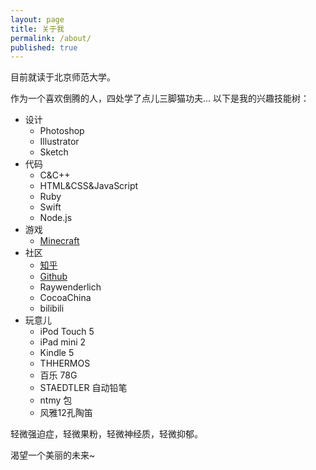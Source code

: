 ```yaml
---
layout: page
title: 关于我
permalink: /about/
published: true
---
```


目前就读于北京师范大学。

作为一个喜欢倒腾的人，四处学了点儿三脚猫功夫...
以下是我的兴趣技能树：

- 设计
   * Photoshop
   * Illustrator
   * Sketch
- 代码
   * C&C++
   * HTML&CSS&JavaScript
   * Ruby
   * Swift
   * Node.js
- 游戏
   * [Minecraft](http://mc.iguji.net/)
- 社区
   * [知乎](http://www.zhihu.com/people/happlex)
   * [Github](https://github.com/happlex)
   * Raywenderlich
   * CocoaChina
   * bilibili
- 玩意儿
   * iPod Touch 5
   * iPad mini 2
   * Kindle 5
   * THHERMOS
   * 百乐 78G
   * STAEDTLER 自动铅笔
   * ntmy 包 
   * 风雅12孔陶笛


轻微强迫症，轻微果粉，轻微神经质，轻微抑郁。

渴望一个美丽的未来~



    
